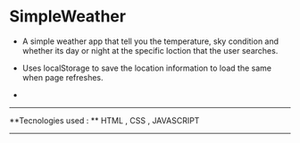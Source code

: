 # SimpleWeather

  

-  A simple weather app that tell you the temperature, sky condition and whether its day or night at the specific loction that the user searches.  

-  Uses localStorage to save the location information to load the same when page refreshes.  
-

------------
**Tecnologies used : ** HTML , CSS , JAVASCRIPT

------------

